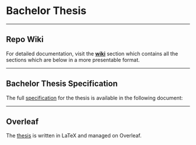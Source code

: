 # Bachelor Thesis

---

## Repo Wiki

For detailed documentation, visit the **[wiki](./wiki/)** section which contains all the sections which are below in a more presentable format.

---

## Bachelor Thesis Specification

The full [specification](./docs/code_comments_specs.md) for the thesis is available in the following document:

---

## Overleaf

The [thesis](https://www.overleaf.com/project/679d4155c4e6d540df8ca774) is written in LaTeX and managed on Overleaf.
